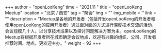 +++
author = "openLooKeng"
time = "2021.11 " 
title = "openLooKeng Meetup" 
location = "北京 / 西安" 
tag = "聚会"
img = "" 
img_mobile = ''
link = ""
description = "Meetup是各地的开发者（包括开发openLooKeng的开发者和使用openLooKeng的应用开发者）通过面对面的方式进行深度技术交流的活动，会议规模几十人，以分享技术成果以及探讨问题解决方案为主。openLooKeng的Meetup将根据开发者所在城市确定会议地点，欢迎有兴趣的组织、公司、开发者推荐时间、地点，更欢迎主办。"
weight = 92
+++
